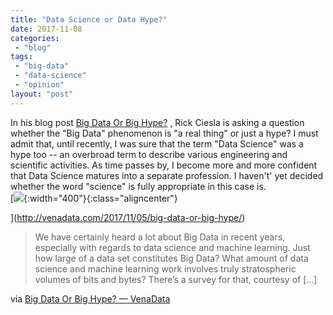 ```yaml
---
title: "Data Science or Data Hype?"
date: 2017-11-08
categories: 
 - "blog"
tags: 
 - "big-data"
 - "data-science"
 - "opinion"
layout: "post"
---
```


In his blog post [Big Data Or Big Hype?](http://venadata.com/2017/11/05/big-data-or-big-hype/) , Rick Ciesla is asking a question whether the "Big Data" phenomenon is "a real thing" or just a hype? I must admit that, until recently, I was sure that the term "Data Science" was a hype too -- an overbroad term to describe various engineering and scientific activities. As time passes by, I become more and more confident that Data Science matures into a separate profession. I haven't' yet decided whether the word "science" is fully appropriate in this case is.  
[![](https://venadata.files.wordpress.com/2017/11/dataset_sizes.png){:width="400"}{:class="aligncenter"}

](http://venadata.com/2017/11/05/big-data-or-big-hype/)

> We have certainly heard a lot about Big Data in recent years, especially with regards to data science and machine learning. Just how large of a data set constitutes Big Data? What amount of data science and machine learning work involves truly stratospheric volumes of bits and bytes? There’s a survey for that, courtesy of […]

via [Big Data Or Big Hype? — VenaData](http://venadata.com/2017/11/05/big-data-or-big-hype/)
